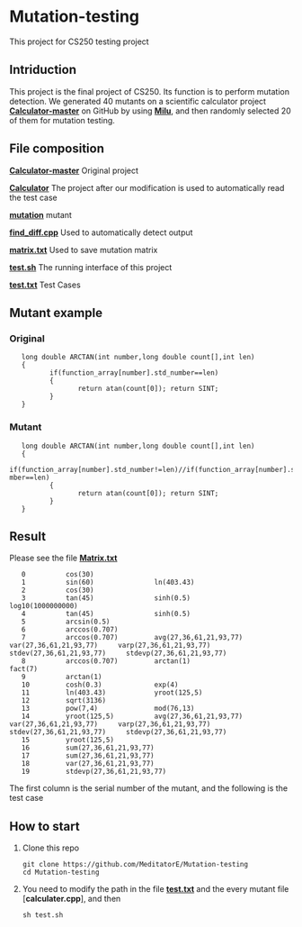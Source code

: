 # Mutation-testing
This project for CS250  testing project
## Intriduction
This project is the final project of CS250. Its function is to perform mutation detection. We generated 40 mutants on a scientific calculator project [**Calculator-master**](https://github.com/nefuddos/Calculater) on GitHub by using [**Milu**](https://github.com/yuejia/Milu), and then randomly selected 20 of them for mutation testing.
## File composition
[**Calculator-master**](https://github.com/MeditatorE/Mutation-testing/blob/main/Calculator-master)
Original project

[**Calculator**](https://github.com/MeditatorE/Mutation-testing/blob/main/Calculator)
The project after our modification is used to automatically read the test case

[**mutation**](https://github.com/MeditatorE/Mutation-testing/blob/main/mutation)
mutant

[**find_diff.cpp**](https://github.com/MeditatorE/Mutation-testing/blob/main/find_diff.cpp)
Used to automatically detect output

[**matrix.txt**](https://github.com/MeditatorE/Mutation-testing/blob/main/matrix.txt)
Used to save mutation matrix

[**test.sh**](https://github.com/MeditatorE/Mutation-testing/blob/main/test.sh)
The running interface of this project

[**test.txt**](https://github.com/MeditatorE/Mutation-testing/blob/main/test.txt)
Test Cases

## Mutant example
### Original
       long double ARCTAN(int number,long double count[],int len) 
       {
              if(function_array[number].std_number==len)
              {
                     return atan(count[0]); return SINT;
              } 
       }
### Mutant
       long double ARCTAN(int number,long double count[],int len) 
       {
              if(function_array[number].std_number!=len)//if(function_array[number].std_nu mber==len)
              {
                     return atan(count[0]); return SINT;
              } 
       }
## Result
Please see the file [**Matrix.txt**](https://github.com/MeditatorE/Mutation-testing/blob/main/matrix.txt)

       0          cos(30)
       1          sin(60)               ln(403.43)
       2          cos(30)
       3          tan(45)               sinh(0.5)                   log10(1000000000)
       4          tan(45)               sinh(0.5)
       5          arcsin(0.5)
       6          arccos(0.707)
       7          arccos(0.707)         avg(27,36,61,21,93,77)      var(27,36,61,21,93,77)     varp(27,36,61,21,93,77)      stdev(27,36,61,21,93,77)     stdevp(27,36,61,21,93,77)
       8          arccos(0.707)         arctan(1)                   fact(7)
       9          arctan(1)
       10         cosh(0.3)             exp(4)
       11         ln(403.43)            yroot(125,5)
       12         sqrt(3136)
       13         pow(7,4)              mod(76,13)
       14         yroot(125,5)          avg(27,36,61,21,93,77)      var(27,36,61,21,93,77)     varp(27,36,61,21,93,77)      stdev(27,36,61,21,93,77)     stdevp(27,36,61,21,93,77)
       15         yroot(125,5)
       16         sum(27,36,61,21,93,77)
       17         sum(27,36,61,21,93,77)
       18         var(27,36,61,21,93,77)
       19         stdevp(27,36,61,21,93,77)
The first column is the serial number of the mutant, and the following is the test case
## How to start
1. Clone this repo

       git clone https://github.com/MeditatorE/Mutation-testing
       cd Mutation-testing
       
2. You need to modify the path in the file [**test.txt**](https://github.com/MeditatorE/Mutation-testing/blob/main/test.sh) and the every mutant file [**calculater.cpp**], and then

       sh test.sh

